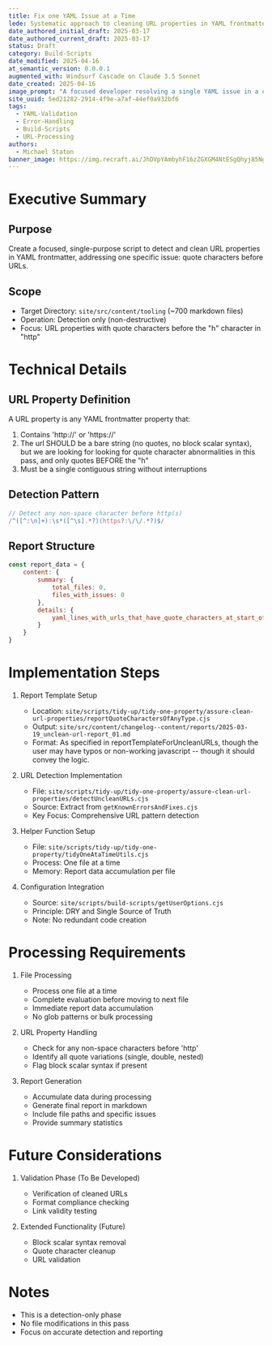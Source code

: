 ```yaml
---
title: Fix one YAML Issue at a Time
lede: Systematic approach to cleaning URL properties in YAML frontmatter
date_authored_initial_draft: 2025-03-17
date_authored_current_draft: 2025-03-17
status: Draft
category: Build-Scripts
date_modified: 2025-04-16
at_semantic_version: 0.0.0.1
augmented_with: Windsurf Cascade on Claude 3.5 Sonnet
date_created: 2025-04-16
image_prompt: "A focused developer resolving a single YAML issue in a code editor, with one highlighted error and a checklist of resolved problems. The environment is tidy, with clear visual cues of progress and attention to detail. The mood is methodical, patient, and precise."
site_uuid: 5ed21282-2914-4f9e-a7af-44ef0a932bf6
tags:
  - YAML-Validation
  - Error-Handling
  - Build-Scripts
  - URL-Processing
authors:
  - Michael Staton
banner_image: https://img.recraft.ai/JhDVpYAmbyhF16zZGXGM4NtESgQhyj85NgEeYEXN5hU/rs:fit:1024:2048:0/raw:1/plain/abs://external/images/a80635ac-caf5-452b-bde2-8e5a0bef71b9
---
```

# Executive Summary

## Purpose
Create a focused, single-purpose script to detect and clean URL properties in YAML frontmatter, addressing one specific issue: quote characters before URLs.

## Scope
- Target Directory: `site/src/content/tooling` (~700 markdown files)
- Operation: Detection only (non-destructive)
- Focus: URL properties with quote characters before the "h" character in "http"

# Technical Details

## URL Property Definition
A URL property is any YAML frontmatter property that:
1. Contains 'http://' or 'https://'
2. The url SHOULD be a bare string (no quotes, no block scalar syntax), but we are looking for looking for quote character abnormalities in this pass, and only quotes BEFORE the "h"
3. Must be a single contiguous string without interruptions

## Detection Pattern
```javascript
// Detect any non-space character before http(s)
/^([^:\n]+):\s*([^\s].*?)(https?:\/\/.*?)$/
```

## Report Structure
```javascript
const report_data = {
    content: {
        summary: {
            total_files: 0,
            files_with_issues: 0
        },
        details: {
            yaml_lines_with_urls_that_have_quote_characters_at_start_of_value: []
        }
    }
}
```

# Implementation Steps

1. Report Template Setup
   - Location: `site/scripts/tidy-up/tidy-one-property/assure-clean-url-properties/reportQuoteCharactersOfAnyType.cjs`
   - Output: `site/src/content/changelog--content/reports/2025-03-19_unclean-url-report_01.md`
   - Format: As specified in reportTemplateForUncleanURLs, though the user may have typos or non-working javascript -- though it should convey the logic. 

2. URL Detection Implementation
   - File: `site/scripts/tidy-up/tidy-one-property/assure-clean-url-properties/detectUncleanURLs.cjs`
   - Source: Extract from `getKnownErrorsAndFixes.cjs`
   - Key Focus: Comprehensive URL pattern detection

3. Helper Function Setup
   - File: `site/scripts/tidy-up/tidy-one-property/tidyOneAtaTimeUtils.cjs`
   - Process: One file at a time
   - Memory: Report data accumulation per file

4. Configuration Integration
   - Source: `site/scripts/build-scripts/getUserOptions.cjs`
   - Principle: DRY and Single Source of Truth
   - Note: No redundant code creation

# Processing Requirements

1. File Processing
   - Process one file at a time
   - Complete evaluation before moving to next file
   - Immediate report data accumulation
   - No glob patterns or bulk processing

2. URL Property Handling
   - Check for any non-space characters before 'http'
   - Identify all quote variations (single, double, nested)
   - Flag block scalar syntax if present

3. Report Generation
   - Accumulate data during processing
   - Generate final report in markdown
   - Include file paths and specific issues
   - Provide summary statistics

# Future Considerations

1. Validation Phase (To Be Developed)
   - Verification of cleaned URLs
   - Format compliance checking
   - Link validity testing

2. Extended Functionality (Future)
   - Block scalar syntax removal
   - Quote character cleanup
   - URL validation

# Notes
- This is a detection-only phase
- No file modifications in this pass
- Focus on accurate detection and reporting